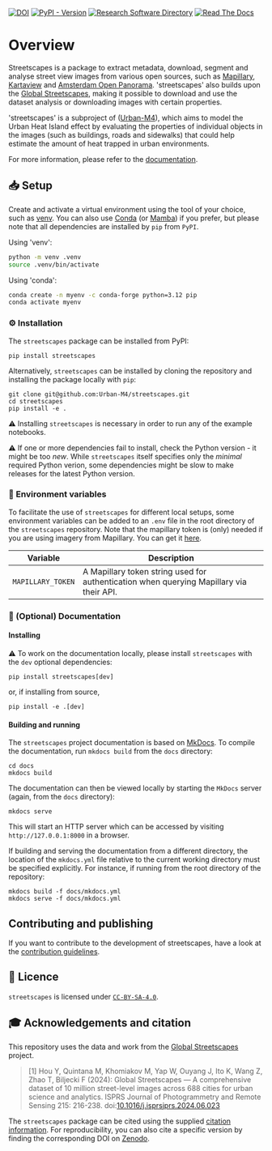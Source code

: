 [![DOI](https://zenodo.org/badge/DOI/10.5281/zenodo.14283584.svg)](https://doi.org/10.5281/zenodo.14283533)
[![PyPI - Version](https://img.shields.io/pypi/v/streetscapes)](https://pypi.org/project/streetscapes/)
[![Research Software Directory](https://img.shields.io/badge/RSD-streetscapes-00a3e3)](https://research-software-directory.org/software/streetscapes)
[![Read The Docs](https://readthedocs.org/projects/streetscapes/badge/?version=latest)](https://streetscapes.readthedocs.io/en/latest/)

# Overview

Streetscapes is a package to extract metadata, download, segment and analyse street view images from various open sources, such as [Mapillary](https://www.mapillary.com/), [Kartaview](https://kartaview.org/landing) and [Amsterdam Open Panorama](https://amsterdam.github.io/projects/open-panorama/). 'streetscapes' also builds upon the [Global Streetscapes](https://ual.sg/project/global-streetscapes/), making it possible to download and use the dataset analysis or downloading images with certain properties. 

'streetscapes' is a subproject of ([Urban-M4](https://github.com/Urban-M4)), which aims to model the Urban Heat Island effect by evaluating the properties of individual objects in the images (such as buildings, roads and sidewalks) that could help estimate the amount of heat trapped in urban environments.

For more information, please refer to the [documentation](https://streetscapes.readthedocs.io/en/latest/).

## 📥 Setup

Create and activate a virtual environment using the tool of your choice, such as [venv](https://docs.python.org/3/library/venv.html). You can also use [Conda](https://anaconda.org/) (or [Mamba](https://mamba.readthedocs.io/en/latest/installation/mamba-installation.html)) if you prefer, but please note that all dependencies are installed by `pip` from `PyPI`.

Using 'venv':

```sh
python -m venv .venv
source .venv/bin/activate
```

Using 'conda':

```sh
conda create -n myenv -c conda-forge python=3.12 pip
conda activate myenv
```

### ⚙️ Installation

The `streetscapes` package can be installed from PyPI:

```shell
pip install streetscapes
```

Alternatively, `streetscapes` can be installed by cloning the repository and installing the package locally with `pip`:

```shell
git clone git@github.com:Urban-M4/streetscapes.git
cd streetscapes
pip install -e .
```

⚠️ Installing `streetscapes` is necessary in order to run any of the example notebooks.

⚠️ If one or more dependencies fail to install, check the Python version - it might be too _new_. While `streetscapes` itself specifies only the _minimal_ required Python verion, some dependencies might be slow to make releases for the latest Python version.

### 🌲 Environment variables

To facilitate the use of `streetscapes` for different local setups, some environment variables can be added to an `.env` file in the root directory of the `streetscapes` repository. Note that the mapillary token is (only) needed if you are using imagery from Mapillary. You can get it [here](https://www.mapillary.com/developer/api-documentation).

| Variable                  | Description                                                                                                                                                  |
| ------------------------- | ------------------------------------------------------------------------------------------------------------------------------------------------------------ |
| `MAPILLARY_TOKEN`         | A Mapillary token string used for authentication when querying Mapillary via their API.  |


### 📖 (Optional) Documentation

#### Installing

⚠️ To work on the documentation locally, please install `streetscapes` with the `dev` optional dependencies:

```shell
pip install streetscapes[dev]
```

or, if installing from source,

```shell
pip install -e .[dev]
```

#### Building and running

The `streetscapes` project documentation is based on [MkDocs](https://www.mkdocs.org/). To compile the documentation, run `mkdocs build` from the `docs` directory:

```shell
cd docs
mkdocs build
```

The documentation can then be viewed locally by starting the `MkDocs` server (again, from the `docs` directory):

```shell
mkdocs serve
```

This will start an HTTP server which can be accessed by visiting `http://127.0.0.1:8000` in a browser.

If building and serving the documentation from a different directory, the location of the `mkdocs.yml` file relative to the current working directory must be specified explicitly. For instance, if running from the root directory of the repository:

```shell
mkdocs build -f docs/mkdocs.yml
mkdocs serve -f docs/mkdocs.yml
```

## Contributing and publishing

If you want to contribute to the development of streetscapes,
have a look at the [contribution guidelines](CONTRIBUTING.md).

## 🪪 Licence

`streetscapes` is licensed under [`CC-BY-SA-4.0`](https://creativecommons.org/licenses/by-sa/4.0/deed.en).

## 🎓 Acknowledgements and citation

This repository uses the data and work from the [Global Streetscapes](https://ual.sg/project/global-streetscapes/) project.

> [1] Hou Y, Quintana M, Khomiakov M, Yap W, Ouyang J, Ito K, Wang Z, Zhao T, Biljecki F (2024): Global Streetscapes — A comprehensive dataset of 10 million street-level images across 688 cities for urban science and analytics. ISPRS Journal of Photogrammetry and Remote Sensing 215: 216-238. doi:[10.1016/j.isprsjprs.2024.06.023](https://doi.org/10.1016/j.isprsjprs.2024.06.023)

The `streetscapes` package can be cited using the supplied [citation information](https://docs.github.com/en/repositories/managing-your-repositorys-settings-and-features/customizing-your-repository/about-citation-files). For reproducibility, you can also cite a specific version by finding the corresponding DOI on [Zenodo](https://zenodo.org/records/14287547).

